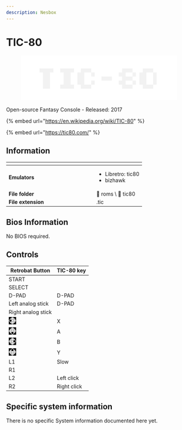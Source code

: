 ```yaml
---
description: Nesbox
---
```


# TIC-80

<div align="left">

<figure><picture><source srcset="https://raw.githubusercontent.com/fabricecaruso/es-theme-carbon/91d85c7849cc550b0cac4e75cb8e0923d3b61b5e/art/logos/tic80-w.svg" media="(prefers-color-scheme: dark)"><img src="https://raw.githubusercontent.com/fabricecaruso/es-theme-carbon/52ff37c9e265587d006945a2ba695b5a962b3a3d/art/logos/tic80.svg" alt=""></picture><figcaption></figcaption></figure>

</div>

Open-source Fantasy Console - Released: 2017

{% embed url="https://en.wikipedia.org/wiki/TIC-80" %}

{% embed url="https://tic80.com/" %}

## Information

<table data-header-hidden><thead><tr><th width="224"></th><th></th></tr></thead><tbody><tr><td><strong>Emulators</strong></td><td><ul><li>Libretro: tic80</li><li>bizhawk</li></ul></td></tr><tr><td><strong>File folder</strong></td><td><span data-gb-custom-inline data-tag="emoji" data-code="1f4c2">📂</span> roms \ <span data-gb-custom-inline data-tag="emoji" data-code="1f4c2">📂</span> tic80</td></tr><tr><td><strong>File extension</strong></td><td>.tic</td></tr></tbody></table>

## Bios Information

No BIOS required.

## Controls

| Retrobat Button                                | TIC-80 key  |
| ---------------------------------------------- | ----------- |
| START                                          |             |
| SELECT                                         |             |
| D-PAD                                          | D-PAD       |
| Left analog stick                              | D-PAD       |
| Right analog stick                             |             |
| ![](<../../../.gitbook/assets/image (45).png>) | X           |
| ![](<../../../.gitbook/assets/image (27).png>) | A           |
| ![](<../../../.gitbook/assets/image (13).png>) | B           |
| ![](<../../../.gitbook/assets/image (47).png>) | Y           |
| L1                                             | Slow        |
| R1                                             |             |
| L2                                             | Left click  |
| R2                                             | Right click |

## Specific system information

There is no specific System information documented here yet.
